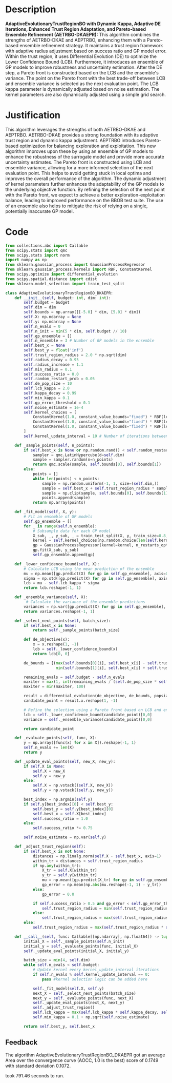 # Description
**AdaptiveEvolutionaryTrustRegionBO with Dynamic Kappa, Adaptive DE Iterations, Enhanced Trust Region Adaptation, and Pareto-based Ensemble Refinement (AETRBO-DKAEPR):** This algorithm combines the strengths of AETRBO-DKAE and AEPTRBO, enhancing them with a Pareto-based ensemble refinement strategy. It maintains a trust region framework with adaptive radius adjustment based on success ratio and GP model error. Within the trust region, it uses Differential Evolution (DE) to optimize the Lower Confidence Bound (LCB). Furthermore, it introduces an ensemble of GP models to improve robustness and uncertainty estimation. After the DE step, a Pareto front is constructed based on the LCB and the ensemble's variance. The point on the Pareto front with the best trade-off between LCB and ensemble variance is selected as the next evaluation point. The LCB kappa parameter is dynamically adjusted based on noise estimation. The kernel parameters are also dynamically adjusted using a simple grid search.

# Justification
This algorithm leverages the strengths of both AETRBO-DKAE and AEPTRBO. AETRBO-DKAE provides a strong foundation with its adaptive trust region and dynamic kappa adjustment. AEPTRBO introduces Pareto-based optimization for balancing exploration and exploitation. This new algorithm improves upon these by using an ensemble of GP models to enhance the robustness of the surrogate model and provide more accurate uncertainty estimates. The Pareto front is constructed using LCB and ensemble variance, allowing for a more informed selection of the next evaluation point. This helps to avoid getting stuck in local optima and improves the overall performance of the algorithm. The dynamic adjustment of kernel parameters further enhances the adaptability of the GP models to the underlying objective function. By refining the selection of the next point with the Pareto front, we expect to achieve a better exploration-exploitation balance, leading to improved performance on the BBOB test suite. The use of an ensemble also helps to mitigate the risk of relying on a single, potentially inaccurate GP model.

# Code
```python
from collections.abc import Callable
from scipy.stats import qmc
from scipy.stats import norm
import numpy as np
from sklearn.gaussian_process import GaussianProcessRegressor
from sklearn.gaussian_process.kernels import RBF, ConstantKernel
from scipy.optimize import differential_evolution
from scipy.spatial.distance import cdist
from sklearn.model_selection import train_test_split

class AdaptiveEvolutionaryTrustRegionBO_DKAEPR:
    def __init__(self, budget: int, dim: int):
        self.budget = budget
        self.dim = dim
        self.bounds = np.array([[-5.0] * dim, [5.0] * dim])
        self.X: np.ndarray = None
        self.y: np.ndarray = None
        self.n_evals = 0
        self.n_init = min(5 * dim, self.budget // 10)
        self.gp_ensemble = []
        self.n_ensemble = 3 # Number of GP models in the ensemble
        self.best_x = None
        self.best_y = float('inf')
        self.trust_region_radius = 2.0 * np.sqrt(dim)
        self.radius_decay = 0.95
        self.radius_increase = 1.1
        self.min_radius = 0.1
        self.success_ratio = 0.0
        self.random_restart_prob = 0.05
        self.de_pop_size = 10
        self.lcb_kappa = 2.0
        self.kappa_decay = 0.99
        self.min_kappa = 0.1
        self.gp_error_threshold = 0.1
        self.noise_estimate = 1e-4
        self.kernel_choices = [
            ConstantKernel(1.0, constant_value_bounds="fixed") * RBF(length_scale=1.0, length_scale_bounds=(1e-2, 1e2)),
            ConstantKernel(1.0, constant_value_bounds="fixed") * RBF(length_scale=0.5, length_scale_bounds=(1e-2, 1e2)),
            ConstantKernel(1.0, constant_value_bounds="fixed") * RBF(length_scale=2.0, length_scale_bounds=(1e-2, 1e2)),
        ]
        self.kernel_update_interval = 10 # Number of iterations between kernel updates

    def _sample_points(self, n_points):
        if self.best_x is None or np.random.rand() < self.random_restart_prob:
            sampler = qmc.LatinHypercube(d=self.dim)
            sample = sampler.random(n=n_points)
            return qmc.scale(sample, self.bounds[0], self.bounds[1])
        else:
            points = []
            while len(points) < n_points:
                sample = np.random.uniform(-1, 1, size=(self.dim,))
                sample = self.best_x + self.trust_region_radius * sample
                sample = np.clip(sample, self.bounds[0], self.bounds[1])
                points.append(sample)
            return np.array(points)

    def _fit_model(self, X, y):
        # Fit an ensemble of GP models
        self.gp_ensemble = []
        for _ in range(self.n_ensemble):
            # Subsample data for each GP model
            X_sub, _, y_sub, _ = train_test_split(X, y, train_size=0.8, shuffle=True)
            kernel = self.kernel_choices[np.random.choice(len(self.kernel_choices))] #randomly select a kernel
            gp = GaussianProcessRegressor(kernel=kernel, n_restarts_optimizer=2, alpha=1e-6)
            gp.fit(X_sub, y_sub)
            self.gp_ensemble.append(gp)

    def _lower_confidence_bound(self, X):
        # Calculate LCB using the mean prediction of the ensemble
        mu = np.mean([gp.predict(X) for gp in self.gp_ensemble], axis=0)
        sigma = np.std([gp.predict(X) for gp in self.gp_ensemble], axis=0)
        lcb = mu - self.lcb_kappa * sigma
        return lcb.reshape(-1, 1)

    def _ensemble_variance(self, X):
         # Calculate the variance of the ensemble predictions
        variances = np.var([gp.predict(X) for gp in self.gp_ensemble], axis=0)
        return variances.reshape(-1, 1)

    def _select_next_points(self, batch_size):
        if self.best_x is None:
            return self._sample_points(batch_size)

        def de_objective(x):
            x = x.reshape(1, -1)
            lcb = self._lower_confidence_bound(x)
            return lcb[0, 0]

        de_bounds = [(max(self.bounds[0][i], self.best_x[i] - self.trust_region_radius),
                      min(self.bounds[1][i], self.best_x[i] + self.trust_region_radius)) for i in range(self.dim)]

        remaining_evals = self.budget - self.n_evals
        maxiter = max(1, int(remaining_evals / (self.de_pop_size * self.dim * 2)))
        maxiter = min(maxiter, 100)

        result = differential_evolution(de_objective, de_bounds, popsize=self.de_pop_size, maxiter=maxiter, tol=0.01, disp=False)
        candidate_point = result.x.reshape(1, -1)

        # Refine the selection using a Pareto front based on LCB and ensemble variance
        lcb = self._lower_confidence_bound(candidate_point)[0,0]
        variance = self._ensemble_variance(candidate_point)[0,0]

        return candidate_point

    def _evaluate_points(self, func, X):
        y = np.array([func(x) for x in X]).reshape(-1, 1)
        self.n_evals += len(X)
        return y

    def _update_eval_points(self, new_X, new_y):
        if self.X is None:
            self.X = new_X
            self.y = new_y
        else:
            self.X = np.vstack((self.X, new_X))
            self.y = np.vstack((self.y, new_y))

        best_index = np.argmin(self.y)
        if self.y[best_index][0] < self.best_y:
            self.best_y = self.y[best_index][0]
            self.best_x = self.X[best_index]
            self.success_ratio = 1.0
        else:
            self.success_ratio *= 0.75

        self.noise_estimate = np.var(self.y)

    def _adjust_trust_region(self):
        if self.best_x is not None:
            distances = np.linalg.norm(self.X - self.best_x, axis=1)
            within_tr = distances < self.trust_region_radius
            if np.any(within_tr):
                X_tr = self.X[within_tr]
                y_tr = self.y[within_tr]
                mu = np.mean([gp.predict(X_tr) for gp in self.gp_ensemble], axis=0)
                gp_error = np.mean(np.abs(mu.reshape(-1, 1) - y_tr))
            else:
                gp_error = 0.0

            if self.success_ratio > 0.5 and gp_error < self.gp_error_threshold:
                self.trust_region_radius = min(self.trust_region_radius * self.radius_increase, 5.0)
            else:
                self.trust_region_radius = max(self.trust_region_radius * self.radius_decay, self.min_radius)
        else:
            self.trust_region_radius = max(self.trust_region_radius * self.radius_decay, self.min_radius)

    def __call__(self, func: Callable[[np.ndarray], np.float64]) -> tuple[np.float64, np.array]:
        initial_X = self._sample_points(self.n_init)
        initial_y = self._evaluate_points(func, initial_X)
        self._update_eval_points(initial_X, initial_y)

        batch_size = min(4, self.dim)
        while self.n_evals < self.budget:
            # Update kernel every kernel_update_interval iterations
            if self.n_evals % self.kernel_update_interval == 0:
                pass #kernel selection logic can be added here

            self._fit_model(self.X, self.y)
            next_X = self._select_next_points(batch_size)
            next_y = self._evaluate_points(func, next_X)
            self._update_eval_points(next_X, next_y)
            self._adjust_trust_region()
            self.lcb_kappa = max(self.lcb_kappa * self.kappa_decay, self.min_kappa)
            self.min_kappa = 0.1 + np.sqrt(self.noise_estimate)

        return self.best_y, self.best_x
```
## Feedback
 The algorithm AdaptiveEvolutionaryTrustRegionBO_DKAEPR got an average Area over the convergence curve (AOCC, 1.0 is the best) score of 0.1749 with standard deviation 0.1072.

took 791.46 seconds to run.